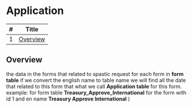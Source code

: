 # Application

#|Title
---|-----
1|[Overview](./Application.md/#overview)

## Overview

the data in the forms that related to spastic request
for each form in **form table** if we convert the english name to table name we will find all the date that related to this form that what we call **Application table** for this form.
example: for form table **Treasury_Approve_International** for the form with id 1  and en name **Treasury Approve International**  )

